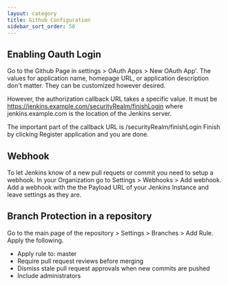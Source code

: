 ```yaml
---
layout: category
title: Github Configuration
sidebar_sort_order: 50
---
```

## Enabling Oauth Login

Go to the Github Page in settings > OAuth Apps > New OAuth App'. The values for application name, homepage URL, or application description don't matter. They can be customized however desired.

However, the authorization callback URL takes a specific value. It must be https://jenkins.example.com/securityRealm/finishLogin where jenkins.example.com is the location of the Jenkins server.           

The important part of the callback URL is /securityRealm/finishLogin
Finish by clicking Register application and you are done.

## Webhook

To let Jenkins know of a new pull requets or commit you need to setup a webhook. 
In your Organization go to Settings > Webhooks > Add webhook.
Add a webhook with the the Payload URL of your Jenkins Instance and leave settings as they are.

## Branch Protection in a repository

Go to the main page of the repository > Settings > Branches > Add Rule.
Apply the following.
* Apply rule to: master
* Require pull request reviews before merging 
* Dismiss stale pull request approvals when new commits are pushed
* Include administrators 
